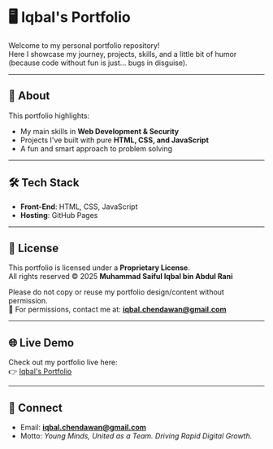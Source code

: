 # 🖥️ Iqbal's Portfolio

Welcome to my personal portfolio repository!  
Here I showcase my journey, projects, skills, and a little bit of humor (because code without fun is just... bugs in disguise).  

---

## 🚀 About
This portfolio highlights:
- My main skills in **Web Development & Security**  
- Projects I've built with pure **HTML, CSS, and JavaScript**  
- A fun and smart approach to problem solving  

---

## 🛠️ Tech Stack
- **Front-End**: HTML, CSS, JavaScript  
- **Hosting**: GitHub Pages  

---

## 📜 License
This portfolio is licensed under a **Proprietary License**.  
All rights reserved © 2025 **Muhammad Saiful Iqbal bin Abdul Rani**  

Please do not copy or reuse my portfolio design/content without permission.  
📩 For permissions, contact me at: **iqbal.chendawan@gmail.com**

---

## 🌐 Live Demo
Check out my portfolio live here:  
👉 [Iqbal's Portfolio](https://harlequincs.github.io/Iqbal.Portfolio/)

---

## 🤝 Connect
- Email: **iqbal.chendawan@gmail.com**  
- Motto: *Young Minds, United as a Team. Driving Rapid Digital Growth.*
